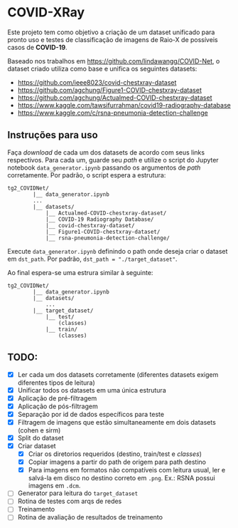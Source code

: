 # COVID-XRay

Este projeto tem como objetivo a criação de um dataset unificado para pronto
uso e testes de classificação de imagens de Raio-X de possíveis casos de **COVID-19**.

Baseado nos trabalhos em <https://github.com/lindawangg/COVID-Net>, o dataset
criado utiliza como base e unifica os seguintes datasets:

- <https://github.com/ieee8023/covid-chestxray-dataset>
- <https://github.com/agchung/Figure1-COVID-chestxray-dataset>
- <https://github.com/agchung/Actualmed-COVID-chestxray-dataset>
- <https://www.kaggle.com/tawsifurrahman/covid19-radiography-database>
- <https://www.kaggle.com/c/rsna-pneumonia-detection-challenge>

## Instruções para uso

Faça *download* de cada um dos datasets de acordo com seus links respectivos.
Para cada um, guarde seu *path* e utilize o script do Jupyter notebook ```data_generator.ipynb``` passando os argumentos de *path* corretamente. Por padrão, o script espera a estrutura:

```
tg2_COVIDNet/
        |__ data_generator.ipynb
        ...
        |__ datasets/
            |__ Actualmed-COVID-chestxray-dataset/
            |__ COVID-19 Radiography Database/
            |__ covid-chestxray-dataset/
            |__ Figure1-COVID-chestxray-dataset/
            |__ rsna-pneumonia-detection-challenge/
```

Execute ```data_generator.ipynb``` definindo o path onde deseja criar o dataset em ```dst_path```. Por padrão, ```dst_path = "./target_dataset"```.

Ao final espera-se uma estrura similar à seguinte:

```
tg2_COVIDNet/
        |__ data_generator.ipynb
        |__ datasets/
            ...
        |__ target_dataset/
            |__ test/
                (classes)
            |__ train/
                (classes)
```

## TODO:
- [x] Ler cada um dos datasets corretamente (diferentes datasets exigem diferentes tipos de leitura)
- [x] Unificar todos os datasets em uma única estrutura
- [x] Aplicação de pré-filtragem
- [x] Aplicação de pós-filtragem
- [x] Separação por id de dados específicos para teste
- [x] Filtragem de imagens que estão simultaneamente em dois datasets (cohen e sirm)
- [x] Split do dataset
- [x] Criar dataset
  - [x] Criar os diretorios requeridos (destino, train/test e *classes*)
  - [x] Copiar imagens a partir do path de origem para path destino
  - [x] Para imagens em formatos não compatíveis com leitura usual, ler e salvá-la em disco no destino correto em ```.png```. Ex.: RSNA possui imagens em ```.dcm```.
- [ ] Generator para leitura do ```target_dataset```
- [ ] Rotina de testes com arqs de redes
- [ ] Treinamento
- [ ] Rotina de avaliação de resultados de treinamento